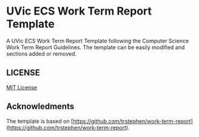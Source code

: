 # UVic ECS Work Term Report Template

A UVic ECS Work Term Report Template following the Computer Science Work Term Report Guidelines. The template can be easily modified and sections added or removed.

## LICENSE

[MIT License](https://github.com/FlyteWizard/uvic-ecs-work-term-report/blob/main/LICENSE)

## Acknowledments

The template is based on [https://github.com/trstephen/work-term-report](https://github.com/trstephen/work-term-report).
